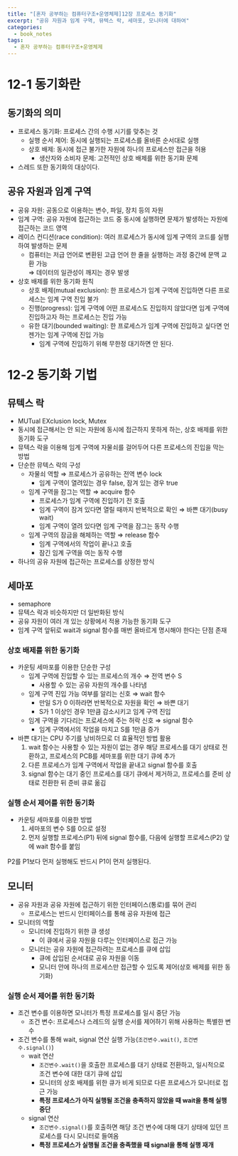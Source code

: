 ```yaml
---
title: "[혼자 공부하는 컴퓨터구조+운영체제]12장 프로세스 동기화"
excerpt: "공유 자원과 임계 구역, 뮤텍스 락, 세마포, 모니터에 대하여"
categories:
  - book_notes
tags:
  - 혼자 공부하는 컴퓨터구조+운영체제
---
```


# 12-1 동기화란

## 동기화의 의미

- 프로세스 동기화: 프로세스 간의 수행 시기를 맞추는 것
    - 실행 순서 제어: 동시에 실행되는 프로세스를 올바른 순서대로 실행
    - 상호 배제: 동시에 접근 불가한 자원에 하나의 프로세스만 접근을 허용
        - 생산자와 소비자 문제: 고전적인 상호 배제를 위한 동기화 문제
- 스레드 또한 동기화의 대상이다.

## 공유 자원과 임계 구역

- 공유 자원: 공동으로 이용하는 변수, 파일, 장치 등의 자원
- 임계 구역: 공유 자원에 접근하는 코드 중 동시에 실행하면 문제가 발생하는 자원에 접근하는 코드 영역
- 레이스 컨디션(race condition): 여러 프로세스가 동시에 임계 구역의 코드를 실행하여 발생하는 문제
    - 컴퓨터는 저급 언어로 변환된 고급 언어 한 줄을 실행하는 과정 중간에 문맥 교환 가능 
    <br>⇒ 데이터의 일관성이 깨지는 경우 발생
- 상호 배제를 위한 동기화 원칙
    - 상호 배제(mutual exclusion): 한 프로세스가 임계 구역에 진입하면 다른 프로세스는 임계 구역 진입 불가
    - 진행(progress): 임계 구역에 어떤 프로세스도 진입하지 않았다면 임계 구역에 진입하고자 하는 프로세스는 진입 가능
    - 유한 대기(bounded waiting): 한 프로세스가 임계 구역에 진입하고 싶다면 언젠가는 임계 구역에 진입 가능
        - 임계 구역에 진입하기 위해 무한정 대기하면 안 된다.

# 12-2 동기화 기법

## 뮤텍스 락

- MUTual EXclusion lock, Mutex
- 동시에 접근해서는 안 되는 자원에 동시에 접근하지 못하게 하는, 상호 배제를 위한 동기화 도구
- 뮤텍스 락을 이용해 임계 구역에 자물쇠를 걸어두어 다른 프로세스의 진입을 막는 방법
- 단순한 뮤텍스 락의 구성
    - 자물쇠 역할 ⇒ 프로세스가 공유하는 전역 변수 lock
        - 임계 구역이 열려있는 경우 false, 잠겨 있는 경우 true
    - 임계 구역을 잠그는 역할 ⇒ acquire 함수
        - 프로세스가 임계 구역에 진입하기 전 호출
        - 임계 구역이 잠겨 있다면 열릴 때까지 반복적으로 확인 ⇒ 바쁜 대기(busy wait)
        - 임계 구역이 열려 있다면 임계 구역을 잠그는 동작 수행
    - 임계 구역의 잠금을 해체하는 역할 ⇒ release 함수
        - 임계 구역에서의 작업이 끝나고 호출
        - 잠긴 임계 구역을 여는 동작 수행
- 하나의 공유 자원에 접근하는 프로세스를 상정한 방식

## 세마포

- semaphore
- 뮤텍스 락과 비슷하지만 더 일반화된 방식
- 공유 자원이 여러 개 있는 상황에서 적용 가능한 동기화 도구
- 임계 구역 앞뒤로 wait과 signal 함수를 매번 올바르게 명시해야 한다는 단점 존재

### **상호 배제를 위한 동기화**

- 카운팅 세마포를 이용한 단순한 구성
    - 임계 구역에 진입할 수 있는 프로세스의 개수 ⇒ 전역 변수 S
        - 사용할 수 있는 공유 자원의 개수를 나타냄
    - 임계 구역 진입 가능 여부를 알리는 신호 ⇒ wait 함수
        - 만일 S가 0 이하라면 반복적으로 자원을 확인 ⇒ 바쁜 대기
        - S가 1 이상인 경우 1만큼 감소시키고 임계 구역 진입
    - 임계 구역을 기다리는 프로세스에 주는 허락 신호 ⇒ signal 함수
        - 임계 구역에서의 작업을 마치고 S를 1만큼 증가
- 바쁜 대기는 CPU 주기를 낭비하므로 더 효율적인 방법 활용
    1. wait 함수는 사용할 수 있는 자원이 없는 경우 해당 프로세스를 대기 상태로 전환하고,
    프로세스의 PCB를 세마포를 위한 대기 큐에 추가
    2. 다른 프로세스가 임계 구역에서 작업을 끝내고 signal 함수를 호출
    3. signal 함수는 대기 중인 프로세스를 대기 큐에서 제거하고,
    프로세스를 준비 상태로 전환한 뒤 준비 큐로 옮김

### **실행 순서 제어를 위한 동기화**

- 카운팅 세마포를 이용한 방법
    1. 세마포의 변수 S를 0으로 설정
    2. 먼저 실행할 프로세스(P1) 뒤에 signal 함수를,
    다음에 실행할 프로세스(P2) 앞에 wait 함수를 붙임

P2를 P1보다 먼저 실행해도 반드시 P1이 먼저 실행된다.

## 모니터

- 공유 자원과 공유 자원에 접근하기 위한 인터페이스(통로)를 묶어 관리
    - 프로세스는 반드시 인터페이스를 통해 공유 자원에 접근
- 모니터의 역할
    - 모니터에 진입하기 위한 큐 생성
        - 이 큐에서 공유 자원을 다루는 인터페이스로 접근 가능
    - 모니터는 공유 자원에 접근하려는 프로세스를 큐에 삽입
        - 큐에 삽입된 순서대로 공유 자원을 이동
        - 모니터 안에 하나의 프로세스만 접근할 수 있도록 제어(상호 배제를 위한 동기화)

### 실행 순서 제어를 위한 동기화

- 조건 변수를 이용하면 모니터가 특정 프로세스를 일시 중단 가능
    - 조건 변수: 프로세스나 스레드의 실행 순서를 제어하기 위해 사용하는 특별한 변수
- 조건 변수를 통해 wait, signal 연산 실행 가능(`조건변수.wait()`, `조건변수.signal()`)
    - wait 연산
        - `조건변수.wait()`을 호출한 프로세스를 대기 상태로 전환하고, 
        일시적으로 조건 변수에 대한 대기 큐에 삽입
        - 모니터의 상호 배제를 위한 큐가 비게 되므로 다른 프로세스가 모니터로 접근 가능
        - **특정 프로세스가 아직 실행될 조건을 충족하지 않았을 때 wait을 통해 실행 중단**
    - signal 연산
        - `조건변수.signal()`를 호출하면 해당 조건 변수에 대해 대기 상태에 있던 프로세스를 다시 모니터로 들여옴
        - **특정 프로세스가 실행될 조건을 충족했을 때 signal을 통해 실행 재개**